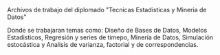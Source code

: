 Archivos de trabajo del diplomado "Tecnicas Estadisticas y Mineria de Datos"

Donde se trabajaran temas como: Diseño de Bases de Datos, Modelos Estadisticos, Regresión y series de timepo, Minería de Datos, Simulación estocástica y Analisis de varianza, factorial y de correspondencias.
